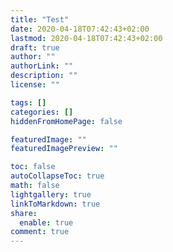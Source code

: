 ```yaml
---
title: "Test"
date: 2020-04-18T07:42:43+02:00
lastmod: 2020-04-18T07:42:43+02:00
draft: true
author: ""
authorLink: ""
description: ""
license: ""

tags: []
categories: []
hiddenFromHomePage: false

featuredImage: ""
featuredImagePreview: ""

toc: false
autoCollapseToc: true
math: false
lightgallery: true
linkToMarkdown: true
share:
  enable: true
comment: true
---
```


<!--more-->
